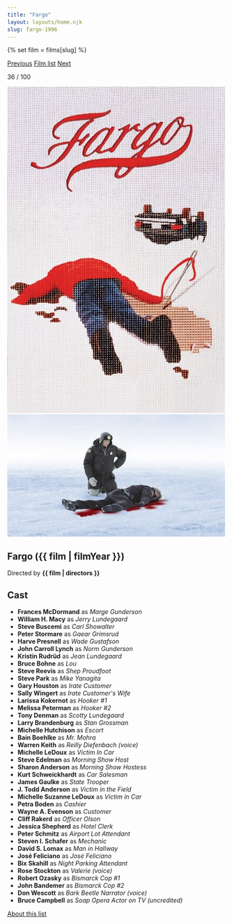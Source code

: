 ```yaml
---
title: "Fargo"
layout: layouts/home.njk
slug: fargo-1996
---
```


{% set film = films[slug] %}

<nav class="films">
  <a class="prev" href="../lon-the-professional-1994">Previous</a>
  <a href="../">Film list</a>
  <a class="next" href="../good-will-hunting-1997">Next</a>
</nav>

<p>36 / 100</p>

<article class="film">
  <div class="backdrop-and-poster">
    <img class="poster" src="../films/posters/fargo-1996.jpg" alt="">
    <img class="backdrop" src="../films/backdrops/fargo-1996.jpg" alt="">
  </div>

  <h1>Fargo ({{ film | filmYear }})</h1>

  <p class="director">
    Directed by <strong>{{ film | directors }}</strong>
  </p>


  <h2>
    Cast
  </h2>
  <ul>
            <li><strong>Frances McDormand</strong> as <em>Marge Gunderson</em></li>
        <li><strong>William H. Macy</strong> as <em>Jerry Lundegaard</em></li>
        <li><strong>Steve Buscemi</strong> as <em>Carl Showalter</em></li>
        <li><strong>Peter Stormare</strong> as <em>Gaear Grimsrud</em></li>
        <li><strong>Harve Presnell</strong> as <em>Wade Gustafson</em></li>
        <li><strong>John Carroll Lynch</strong> as <em>Norm Gunderson</em></li>
        <li><strong>Kristin Rudrüd</strong> as <em>Jean Lundegaard</em></li>
        <li><strong>Bruce Bohne</strong> as <em>Lou</em></li>
        <li><strong>Steve Reevis</strong> as <em>Shep Proudfoot</em></li>
        <li><strong>Steve Park</strong> as <em>Mike Yanagita</em></li>
        <li><strong>Gary Houston</strong> as <em>Irate Customer</em></li>
        <li><strong>Sally Wingert</strong> as <em>Irate Customer's Wife</em></li>
        <li><strong>Larissa Kokernot</strong> as <em>Hooker #1</em></li>
        <li><strong>Melissa Peterman</strong> as <em>Hooker #2</em></li>
        <li><strong>Tony Denman</strong> as <em>Scotty Lundegaard</em></li>
        <li><strong>Larry Brandenburg</strong> as <em>Stan Grossman</em></li>
        <li><strong>Michelle Hutchison</strong> as <em>Escort</em></li>
        <li><strong>Bain Boehlke</strong> as <em>Mr. Mohra</em></li>
        <li><strong>Warren Keith</strong> as <em>Reilly Diefenbach (voice)</em></li>
        <li><strong>Michelle LeDoux</strong> as <em>Victim In Car</em></li>
        <li><strong>Steve Edelman</strong> as <em>Morning Show Host</em></li>
        <li><strong>Sharon Anderson</strong> as <em>Morning Show Hostess</em></li>
        <li><strong>Kurt Schweickhardt</strong> as <em>Car Salesman</em></li>
        <li><strong>James Gaulke</strong> as <em>State Trooper</em></li>
        <li><strong>J. Todd Anderson</strong> as <em>Victim in the Field</em></li>
        <li><strong>Michelle Suzanne LeDoux</strong> as <em>Victim in Car</em></li>
        <li><strong>Petra Boden</strong> as <em>Cashier</em></li>
        <li><strong>Wayne A. Evenson</strong> as <em>Customer</em></li>
        <li><strong>Cliff Rakerd</strong> as <em>Officer Olson</em></li>
        <li><strong>Jessica Shepherd</strong> as <em>Hotel Clerk</em></li>
        <li><strong>Peter Schmitz</strong> as <em>Airport Lot Attendant</em></li>
        <li><strong>Steven I. Schafer</strong> as <em>Mechanic</em></li>
        <li><strong>David S. Lomax</strong> as <em>Man in Hallway</em></li>
        <li><strong>José Feliciano</strong> as <em>José Feliciano</em></li>
        <li><strong>Bix Skahill</strong> as <em>Night Parking Attendant</em></li>
        <li><strong>Rose Stockton</strong> as <em>Valerie (voice)</em></li>
        <li><strong>Robert Ozasky</strong> as <em>Bismarck Cop #1</em></li>
        <li><strong>John Bandemer</strong> as <em>Bismarck Cop #2</em></li>
        <li><strong>Don Wescott</strong> as <em>Bark Beetle Narrator (voice)</em></li>
        <li><strong>Bruce Campbell</strong> as <em>Soap Opera Actor on TV (uncredited)</em></li>
  </ul>
</article>
<footer>
  <a href="../about">About this list</a>
</footer>

